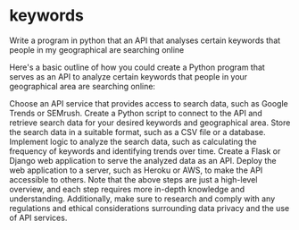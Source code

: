 # keywords

Write a program in python that an API that analyses certain keywords that people in my geographical are searching online 

Here's a basic outline of how you could create a Python program that serves as an API to analyze certain keywords that people in your geographical area are searching online:

Choose an API service that provides access to search data, such as Google Trends or SEMrush.
Create a Python script to connect to the API and retrieve search data for your desired keywords and geographical area.
Store the search data in a suitable format, such as a CSV file or a database.
Implement logic to analyze the search data, such as calculating the frequency of keywords and identifying trends over time.
Create a Flask or Django web application to serve the analyzed data as an API.
Deploy the web application to a server, such as Heroku or AWS, to make the API accessible to others.
Note that the above steps are just a high-level overview, and each step requires more in-depth knowledge and understanding. Additionally, make sure to research and comply with any regulations and ethical considerations surrounding data privacy and the use of API services.
